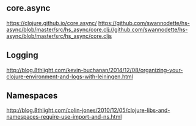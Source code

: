 ## core.async
https://clojure.github.io/core.async/
https://github.com/swannodette/hs-async/blob/master/src/hs_async/core.clj://github.com/swannodette/hs-async/blob/master/src/hs_async/core.cljs


## Logging
http://blog.8thlight.com/kevin-buchanan/2014/12/08/organizing-your-clojure-environment-and-logs-with-leiningen.html

## Namespaces
http://blog.8thlight.com/colin-jones/2010/12/05/clojure-libs-and-namespaces-require-use-import-and-ns.html




